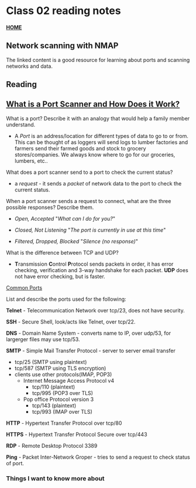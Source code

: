 # Class 02 reading notes

#### [HOME](https://cesarderio.github.io/reading-notes/)

## Network scanning with NMAP

The linked content is a good resource for learning about ports and scanning networks and data.

## Reading

## [What is a Port Scanner and How Does it Work?](https://www.varonis.com/blog/port-scanning-techniques/)

What is a port? Describe it with an analogy that would help a family member understand.

* A *Port* is an address/location for different types of data to go to or from. This can be thought of as loggers will send logs to lumber factories and farmers send their farmed goods and stock to grocery stores/companies. We always know where to go for our groceries, lumbers, etc..

What does a port scanner send to a port to check the current status?

* a *request* - it sends a *packet* of network data to the port to check the current status.

When a port scanner sends a request to connect, what are the three possible responses? Describe them.

* *Open, Accepted* "*What can I do for you?*"

* *Closed, Not Listening* "*The port is currently in use at this time*"

* *Filtered, Dropped, Blocked* "*Silence (no response)*"

What is the difference between TCP and UDP?

* **T**ransmission **C**ontrol **P**rotocol sends packets in order, it has error checking, verification and 3-way handshake for each packet. **UDP** does not have error checking, but is faster.

[Common Ports](https://www.professormesser.com/network-plus/n10-008/n10-008-video/common-ports-n10-008/)

List and describe the ports used for the following:

**Telnet** - Telecommunication Network over tcp/23, does not have security.

**SSH** - Secure Shell, look/acts like Telnet, over tcp/22.

**DNS** - Domain Name System - converts name to IP, over udp/53, for largerger files may use tcp/53.

**SMTP** - Simple Mail Transfer Protocol - server to server email transfer

* tcp/25 (SMTP using plaintext)
* tcp/587 (SMTP using TLS encryption)
* clients use other protocols(IMAP, POP3)
  * Internet Message Access Protocol v4
    * tcp/110 (plaintext)
    * tcp/995 (POP3 over TLS)
  * Pop office Protocol version 3
    * tcp/143 (plaintext)
    * tcp/993 (IMAP over TLS)

**HTTP** - Hypertext Transfer Protocol over tcp/80

**HTTPS** - Hypertext Transfer Protocol Secure over tcp/443

**RDP** - Remote Desktop Protocol 3389

**Ping** - Packet Inter-Network Groper - tries to send a request to check status of port.

### Things I want to know more about
